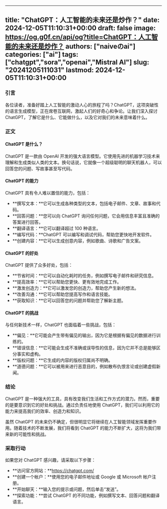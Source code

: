 
---
title: "ChatGPT：人工智能的未来还是炒作？"
date: 2024-12-05T11:10:31+00:00
draft: false
image: https://og.g0f.cn/api/og?title=ChatGPT：人工智能的未来还是炒作？
authors: ["naiveのai"]
categories: ["ai"]
tags: ["chatgpt","sora","openai","Mistral AI"]
slug: "20241205111031"
lastmod: 2024-12-05T11:10:31+00:00
---
### 引言

各位读者，准备好踏上人工智能的激动人心的旅程了吗？ChatGPT，这项突破性的语言生成模型，正在席卷互联网，激起人们的好奇心和争论。让我们深入探讨ChatGPT，了解它是什么、它能做什么，以及它对我们的未来意味着什么。

### 正文

#### ChatGPT 是什么？

ChatGPT 是一款由 OpenAI 开发的强大语言模型。它使用先进的机器学习技术来理解和生成类似人类的文本。换句话说，它就像一个超级聪明的聊天机器人，可以回答您的问题、写故事甚至写代码。

#### ChatGPT 的能力

ChatGPT 具有令人难以置信的能力，包括：

- **撰写文本：**它可以生成各种类型的文本，包括电子邮件、文章、故事和代码。
- **回答问题：**您可以向 ChatGPT 询问任何问题，它会用信息丰富且准确的答案进行回答。
- **翻译语言：**它可以翻译超过 100 种语言。
- **编写代码：**ChatGPT 可以编写和调试代码，帮助您更快地开发软件。
- **创建内容：**它可以生成创意内容，例如歌曲、诗歌和广告文案。

#### ChatGPT 的好处

ChatGPT 提供了众多好处，包括：

- **节省时间：**它可以自动化耗时的任务，例如撰写电子邮件和研究信息。
- **提高效率：**它可以帮助您更快、更有效地完成工作。
- **激发创造力：**它可以激发您的创造力，帮助您产生新的想法。
- **改善沟通：**它可以帮助您提高写作和语言技能。
- **获取知识：**它可以回答您的问题并帮助您了解新主题。

#### ChatGPT 的挑战

与任何新技术一样，ChatGPT 也面临着一些挑战，包括：

- **偏见：**它可能会产生带有偏见的输出，因为它是根据有偏见的数据进行训练的。
- **错误信息：**它可能会生成不准确或误导性的信息，因为它并不总是能够区分事实和虚构。
- **版权问题：**它生成的内容的版权归属尚不明确。
- **道德问题：**它可以被用来进行恶意目的，例如散布仇恨言论或创建虚假新闻。

### 结论

ChatGPT 是一种强大的工具，具有改变我们生活和工作方式的潜力。然而，重要的是要意识到它的好处和挑战。通过负责任地使用 ChatGPT，我们可以利用它的能力来提高我们的效率、创造力和知识。

虽然 ChatGPT 的未来仍不确定，但很明显它将继续在人工智能领域发挥重要作用。随着技术的不断发展，我们将看到 ChatGPT 的能力不断扩大，这将为我们带来新的可能性和挑战。

### 采取行动

如果您对 ChatGPT 感兴趣，请采取以下步骤：

- **访问官方网站：**https://chatgpt.com/
- **创建一个帐户：**使用您的电子邮件地址或 Google 或 Microsoft 帐户注册。
- **开始聊天：**输入您的提示或问题，然后单击“发送”。
- **探索功能：**尝试 ChatGPT 的不同功能，例如撰写文本、回答问题和翻译语言。
